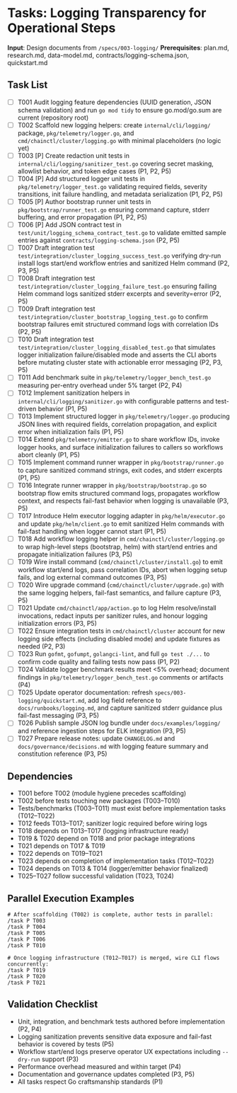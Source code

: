 # Tasks: Logging Transparency for Operational Steps

**Input**: Design documents from `/specs/003-logging/`
**Prerequisites**: plan.md, research.md, data-model.md, contracts/logging-schema.json, quickstart.md

## Task List
- [ ] T001 Audit logging feature dependencies (UUID generation, JSON schema validation) and run `go mod tidy` to ensure go.mod/go.sum are current (repository root)
- [ ] T002 Scaffold new logging helpers: create `internal/cli/logging/` package, `pkg/telemetry/logger.go`, and `cmd/chainctl/cluster/logging.go` with minimal placeholders (no logic yet)
- [ ] T003 [P] Create redaction unit tests in `internal/cli/logging/sanitizer_test.go` covering secret masking, allowlist behavior, and token edge cases (P1, P2, P5)
- [ ] T004 [P] Add structured logger unit tests in `pkg/telemetry/logger_test.go` validating required fields, severity transitions, init failure handling, and metadata serialization (P1, P2, P5)
- [ ] T005 [P] Author bootstrap runner unit tests in `pkg/bootstrap/runner_test.go` ensuring command capture, stderr buffering, and error propagation (P1, P2, P5)
- [ ] T006 [P] Add JSON contract test in `test/unit/logging_schema_contract_test.go` to validate emitted sample entries against `contracts/logging-schema.json` (P2, P5)
- [ ] T007 Draft integration test `test/integration/cluster_logging_success_test.go` verifying dry-run install logs start/end workflow entries and sanitized Helm command (P2, P3, P5)
- [ ] T008 Draft integration test `test/integration/cluster_logging_failure_test.go` ensuring failing Helm command logs sanitized stderr excerpts and severity=error (P2, P5)
- [ ] T009 Draft integration test `test/integration/cluster_bootstrap_logging_test.go` to confirm bootstrap failures emit structured command logs with correlation IDs (P2, P5)
- [ ] T010 Draft integration test `test/integration/cluster_logging_disabled_test.go` that simulates logger initialization failure/disabled mode and asserts the CLI aborts before mutating cluster state with actionable error messaging (P2, P3, P5)
- [ ] T011 Add benchmark suite in `pkg/telemetry/logger_bench_test.go` measuring per-entry overhead under 5% target (P2, P4)
- [ ] T012 Implement sanitization helpers in `internal/cli/logging/sanitizer.go` with configurable patterns and test-driven behavior (P1, P5)
- [ ] T013 Implement structured logger in `pkg/telemetry/logger.go` producing JSON lines with required fields, correlation propagation, and explicit error when initialization fails (P1, P5)
- [ ] T014 Extend `pkg/telemetry/emitter.go` to share workflow IDs, invoke logger hooks, and surface initialization failures to callers so workflows abort cleanly (P1, P5)
- [ ] T015 Implement command runner wrapper in `pkg/bootstrap/runner.go` to capture sanitized command strings, exit codes, and stderr excerpts (P1, P5)
- [ ] T016 Integrate runner wrapper in `pkg/bootstrap/bootstrap.go` so bootstrap flow emits structured command logs, propagates workflow context, and respects fail-fast behavior when logging is unavailable (P3, P5)
- [ ] T017 Introduce Helm executor logging adapter in `pkg/helm/executor.go` and update `pkg/helm/client.go` to emit sanitized Helm commands with fail-fast handling when logger cannot start (P1, P5)
- [ ] T018 Add workflow logging helper in `cmd/chainctl/cluster/logging.go` to wrap high-level steps (bootstrap, helm) with start/end entries and propagate initialization failures (P3, P5)
- [ ] T019 Wire install command (`cmd/chainctl/cluster/install.go`) to emit workflow start/end logs, pass correlation IDs, abort when logging setup fails, and log external command outcomes (P3, P5)
- [ ] T020 Wire upgrade command (`cmd/chainctl/cluster/upgrade.go`) with the same logging helpers, fail-fast semantics, and failure capture (P3, P5)
- [ ] T021 Update `cmd/chainctl/app/action.go` to log Helm resolve/install invocations, redact inputs per sanitizer rules, and honour logging initialization errors (P3, P5)
- [ ] T022 Ensure integration tests in `cmd/chainctl/cluster` account for new logging side effects (including disabled mode) and update fixtures as needed (P2, P3)
- [ ] T023 Run `gofmt`, `gofumpt`, `golangci-lint`, and full `go test ./...` to confirm code quality and failing tests now pass (P1, P2)
- [ ] T024 Validate logger benchmark results meet <5% overhead; document findings in `pkg/telemetry/logger_bench_test.go` comments or artifacts (P4)
- [ ] T025 Update operator documentation: refresh `specs/003-logging/quickstart.md`, add log field reference to `docs/runbooks/logging.md`, and capture sanitized stderr guidance plus fail-fast messaging (P3, P5)
- [ ] T026 Publish sample JSON log bundle under `docs/examples/logging/` and reference ingestion steps for ELK integration (P3, P5)
- [ ] T027 Prepare release notes: update `CHANGELOG.md` and `docs/governance/decisions.md` with logging feature summary and constitution reference (P3, P5)

## Dependencies
- T001 before T002 (module hygiene precedes scaffolding)
- T002 before tests touching new packages (T003–T010)
- Tests/benchmarks (T003–T011) must exist before implementation tasks (T012–T022)
- T012 feeds T013–T017; sanitizer logic required before wiring logs
- T018 depends on T013–T017 (logging infrastructure ready)
- T019 & T020 depend on T018 and prior package integrations
- T021 depends on T017 & T019
- T022 depends on T019–T021
- T023 depends on completion of implementation tasks (T012–T022)
- T024 depends on T013 & T014 (logger/emitter behavior finalized)
- T025–T027 follow successful validation (T023, T024)

## Parallel Execution Examples
```
# After scaffolding (T002) is complete, author tests in parallel:
/task P T003
/task P T004
/task P T005
/task P T006
/task P T010

# Once logging infrastructure (T012–T017) is merged, wire CLI flows concurrently:
/task P T019
/task P T020
/task P T021
```

## Validation Checklist
- Unit, integration, and benchmark tests authored before implementation (P2, P4)
- Logging sanitization prevents sensitive data exposure and fail-fast behavior is covered by tests (P5)
- Workflow start/end logs preserve operator UX expectations including `--dry-run` support (P3)
- Performance overhead measured and within target (P4)
- Documentation and governance updates completed (P3, P5)
- All tasks respect Go craftsmanship standards (P1)
